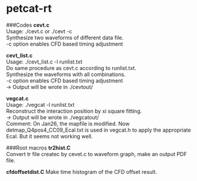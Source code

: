 # petcat-rt
###Codes
**cevt.c**  
Usage: ./cevt.c or ./cevt -c   
Synthesize two waveforms of different data file.  
-c option enables CFD based timing adjustment  

**cevt_list.c**  
Usage: ./cevt_list.c -l runlist.txt  
Do same procedure as cevt.c according to runlist.txt.  
Synthesize the waveforms with all combinations.  
-c option enables CFD based timing adjustment  
-> Output will be wrote in ./cevtout/  


**vegcat.c**  
Usage: ./vegcat -l runlist.txt  
Reconstruct the interaction position by xi square fitting.  
-> Output will be wrote in ./vegcatout/  
Comment: On Jan26, the mapfile is modified. Now detmap_Q4pos4_CC09_Ecal.txt is used in vegcat.h to apply the appropriate Ecal. But it seems not working well.  
  

###Root macros
**tr2hist.C**  
Convert tr file createc by cevet.c to waveform graph, make an output PDF file.

**cfdoffsetdist.C**
Make time histogram of the CFD offset result.
